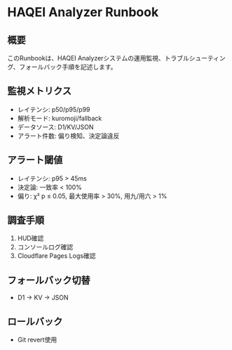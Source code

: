 # HAQEI Analyzer Runbook

## 概要
このRunbookは、HAQEI Analyzerシステムの運用監視、トラブルシューティング、フォールバック手順を記述します。

## 監視メトリクス
- レイテンシ: p50/p95/p99
- 解析モード: kuromoji/fallback
- データソース: D1/KV/JSON
- アラート件数: 偏り検知、決定論違反

## アラート閾値
- レイテンシ: p95 > 45ms
- 決定論: 一致率 < 100%
- 偏り: χ² p ≤ 0.05, 最大使用率 > 30%, 用九/用六 > 1%

## 調査手順
1. HUD確認
2. コンソールログ確認
3. Cloudflare Pages Logs確認

## フォールバック切替
- D1 → KV → JSON

## ロールバック
- Git revert使用